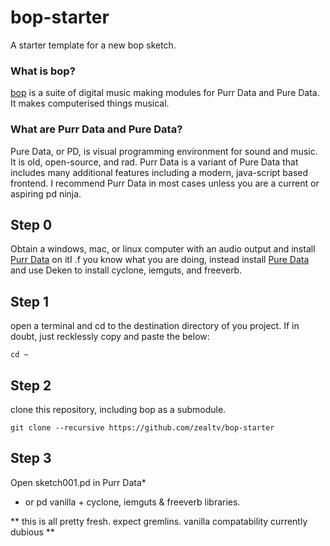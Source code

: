 # bop-starter
A starter template for a new bop sketch.

### What is bop?
[bop](https://github.com/zealtv/bop) is a suite of digital music making modules for Purr Data and Pure Data.  It makes computerised things musical.

### What are Purr Data and Pure Data?
Pure Data, or PD, is visual programming environment for sound and music.  It is old, open-source, and rad.
Purr Data is a variant of Pure Data that includes many additional features including a modern, java-script based frontend. I recommend Purr Data in most cases unless you are a current or aspiring pd ninja.

## Step 0
Obtain a  windows, mac, or linux computer with an audio output and install [Purr Data](https://github.com/agraef/purr-data/releases) on itI
.f you know what you are doing, instead install [Pure Data](https://puredata.info/downloads/pure-data) and use Deken to install cyclone, iemguts, and freeverb.

## Step 1
open a terminal and cd to the destination directory of you project.  If in doubt, just recklessly copy and paste the below:
```
cd ~
```

## Step 2
clone this repository, including bop as a submodule.
```
git clone --recursive https://github.com/zealtv/bop-starter
```

## Step 3
Open sketch001.pd in Purr Data*

* or pd vanilla + cyclone, iemguts & freeverb libraries.

** this is all pretty fresh.  expect gremlins. vanilla compatability currently dubious **
